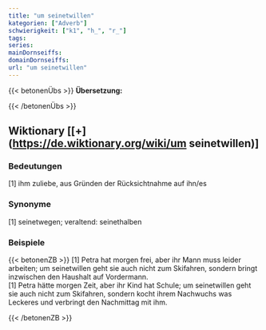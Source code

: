 ```yaml
---
title: "um seinetwillen"
kategorien: ["Adverb"]
schwierigkeit: ["k1", "h_", "r_"]
tags:
series:
mainDornseiffs:
domainDornseiffs:
url: "um seinetwillen"
---
```


{{< betonenÜbs >}}
**Übersetzung:**  
  
{{< /betonenÜbs >}}

## Wiktionary [[+](https://de.wiktionary.org/wiki/um seinetwillen)]

### Bedeutungen
[1] ihm zuliebe, aus Gründen der Rücksichtnahme auf ihn/es  

### Synonyme
[1] seinetwegen; veraltend: seinethalben  

### Beispiele
{{< betonenZB >}}
[1] Petra hat morgen frei, aber ihr Mann muss leider arbeiten; um seinetwillen geht sie auch nicht zum Skifahren, sondern bringt inzwischen den Haushalt auf Vordermann.  
[1] Petra hätte morgen Zeit, aber ihr Kind hat Schule; um seinetwillen geht sie auch nicht zum Skifahren, sondern kocht ihrem Nachwuchs was Leckeres und verbringt den Nachmittag mit ihm.  

{{< /betonenZB >}}

